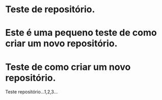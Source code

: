 # Teste de repositório.
 Este é uma pequeno teste de como criar um novo repositório.
=======
# Teste de como criar um novo repositório.
 Teste repositório...1,2,3...
